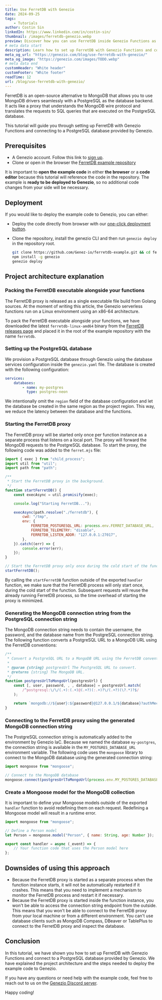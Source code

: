 ```yaml
---
title: Use FerretDB with Genezio
date: 2024-09-25
tags:
    - Tutorials
author: Costin Sin
linkedIn: https://www.linkedin.com/in/costin-sin/
thumbnail: /images/ferretdb-genezio.webp
preview: Discover how you can use FerretDB inside Genezio Functions as a proxy that understands the MongoDB wire protocol and translates the requests to SQL queries executed on a PostgreSQL database provided by Genezio.
# meta data start
description: Learn how to set up FerretDB with Genezio Functions and connect to a PostgreSQL database provided by Genezio.
meta_og_url: "https://genezio.com/blog/use-ferretdb-with-genezio/"
meta_og_image: "https://genezio.com/images/TODO.webp"
# meta data end
customHeader: "White header"
customFooter: "White footer"
readTime: 12
url: /blog/use-ferretdb-with-genezio/
---
```


FerretDB is an open-source alternative to MongoDB that allows you to use MongoDB drivers seamlessly with a PostgreSQL as the database backend. It acts like a proxy that understands the MongoDB wire protocol and translates the requests to SQL queries that are executed on the PostgreSQL database.

This tutorial will guide you through setting up FerretDB with Genezio Functions and connecting to a PostgreSQL database provided by Genezio.

## Prerequisites

-   A Genezio account. Follow this link to [sign up](https://app.genez.io/auth/signup?utm_source=genezio&utm_medium=blog&utm_campaign=ferretdb).
-   Clone or open in the browser the [FerretDB example repository](https://github.com/Genez-io/ferretdb-example)

It is important to **open the example code** in either **the browser** or a **code editor** because this tutorial will reference the code in the repository. The example is **ready to be deployed to Genezio**, so no additional code changes from your side will be necessary.

## Deployment

If you would like to deploy the example code to Genezio, you can either:

-   Deploy the code directly from browser with our [one-click deployment button](https://app.genez.io/start/deploy?repository=https://github.com/Genez-io/ferretdb-example&utm_source=genezio&utm_medium=blog&utm_campaign=ferretdb).
-   Clone the repository, install the genezio CLI and then run `genezio deploy` in the repository root.

    ```bash
    git clone https://github.com/Genez-io/ferretdb-example.git && cd ferretdb-example
    npm install -g genezio
    genezio deploy
    ```

## Project architecture explanation

### Packing the FerretDB executable alongside your functions

The FerretDB proxy is released as a single executable file build from Golang sources. At the moment of writing this article, the Genezio serverless functions run on a Linux environment using an x86-64 architecture.

To pack the FerretDB executable alongside your functions, we have downloaded the latest `ferretdb-linux-amd64` binary from the [FerretDB releases page](https://github.com/FerretDB/FerretDB/releases) and placed it in the root of the example repository with the name `ferretdb`.

### Setting up the PostgreSQL database

We provision a PostgreSQL database through Genezio using the database services configuration inside the `genezio.yaml` file. The database is created with the following configuration:

```yaml
services:
    databases:
        - name: my-postgres
          type: postgres-neon
```

We intentionally omit the `region` field of the database configuration and let the database be created in the same region as the project region. This way, we reduce the latency between the database and the functions.

### Starting the FerretDB proxy

The FerretDB proxy will be started only once per function instance as a separate process that listens on a local port. The proxy will forward the MongoDB requests to the PostgreSQL database. To start the proxy, the following code was added to the `ferret.mjs` file:

```js
import { exec } from "child_process";
import util from "util";
import path from "path";

/**
 * Start the FerretDB proxy in the background.
 */
function startFerretDB() {
    const execAsync = util.promisify(exec);

    console.log("Starting FerretDB...");

    execAsync(path.resolve("./ferretdb"), {
        cwd: "/tmp",
        env: {
            FERRETDB_POSTGRESQL_URL: process.env.FERRET_DATABASE_URL,
            FERRETDB_TELEMETRY: "disable",
            FERRETDB_LISTEN_ADDR: "127.0.0.1:27017",
        },
    }).catch((err) => {
        console.error(err);
    });
}

// Start the FerretDB proxy only once during the cold start of the function
startFerretDB();
```

By calling the `startFerretDB` function outside of the exported `handler` function, we make sure that the FerretDB process will only start once, during the cold start of the function. Subsequent requests will reuse the already running FerretDB process, so the time overhead of starting the proxy is minimized.

### Generating the MongoDB connection string from the PostgreSQL connection string

The MongoDB connection string needs to contain the username, the password, and the database name from the PostgreSQL connection string. The following function converts a PostgreSQL URL to a MongoDB URL using the FerretDB conventions:

```js
/**
 * Convert a PostgreSQL URL to a MongoDB URL using the FerretDB conventions.
 *
 * @param {string} postgresUrl The PostgreSQL URL to convert.
 * @returns {string} The MongoDB URL.
 */
function postgresUrlToMongoUrl(postgresUrl) {
    const [, user, password, , , database] = postgresUrl.match(
        /^postgresql:\/\/(.+):(.+)@(.+?)(:.+)?\/(.+?)(\?.*)?$/
    );

    return `mongodb://${user}:${password}@127.0.0.1/${database}?authMechanism=PLAIN`;
}
```

### Connecting to the FerretDB proxy using the generated MongoDB connection string

The PostgreSQL connection string is automatically added to the environment by Genezio IaC. Because we named the database `my-postgres`, the connection string is available in the `MY_POSTGRES_DATABASE_URL` environment variable. The following code uses the `mongoose` library to connect to the MongoDB database using the generated connection string:

```js
import mongoose from "mongoose";

// Connect to the MongoDB database
mongoose.connect(postgresUrlToMongoUrl(process.env.MY_POSTGRES_DATABASE_URL));
```

### Create a Mongoose model for the MongoDB collection

It is important to define your Mongoose models outside of the exported `handler` function to avoid redefining them on each request. Redefining a Mongoose model will result in a runtime error.

```js
import mongoose from "mongoose";

// Define a Person model
let Person = mongoose.model("Person", { name: String, age: Number });

export const handler = async (_event) => {
    // Your function code that uses the Person model here
};
```

## Downsides of using this approach

-   Because the FerretDB proxy is started as a separate process when the function instance starts, it will not be automatically restarted if it crashes. This means that you need to implement a mechanism to monitor the FerretDB process and restart it if necessary.
-   Because the FerretDB proxy is started inside the function instance, you won't be able to access the connection string endpoint from the outside. This means that you won't be able to connect to the FerretDB proxy from your local machine or from a different environment. You can't use database clients such as MongoDB Compass, DBeaver or TablePlus to connect to the FerretDB proxy and inspect the database.

## Conclusion

In this tutorial, we have shown you how to set up FerretDB with Genezio Functions and connect to a PostgreSQL database provided by Genezio. We have explained the project architecture and the steps needed to deploy the example code to Genezio.

If you have any questions or need help with the example code, feel free to reach out to us on the [Genezio Discord server](https://discord.gg/uc9H5YKjXv).

Happy coding!
